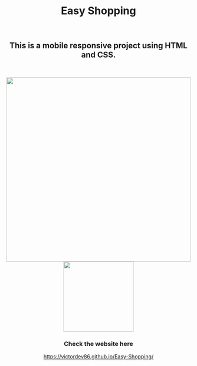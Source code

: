 <h1 align="center">
  Easy Shopping
</h1>

<br>

<h2 align="center">
  This is a mobile responsive project using HTML and CSS.
</h2>

<br>

<p align="center">
  <img src="https://github.com/victordev86/Easy-Shopping/blob/master/img/laptop.png?raw=true" width="500px"> <img src="https://github.com/victordev86/Easy-Shopping/blob/master/img/mobile.png?raw=true" width="190px">
</p>

<h3 align="center">Check the website here</h3> 

<p align="center">
  <a href="https://victordev86.github.io/Easy-Shopping/">https://victordev86.github.io/Easy-Shopping/</a>
</p>
